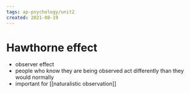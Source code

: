 ```yaml
---
tags: ap-psychology/unit2 
created: 2021-08-19
---
```


# Hawthorne effect

- observer effect
- people who know they are being observed act differently than they would normally
- important for [[naturalistic observation]] 
